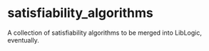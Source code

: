 # satisfiability_algorithms
A collection of satisfiability algorithms to be merged into LibLogic, eventually.
